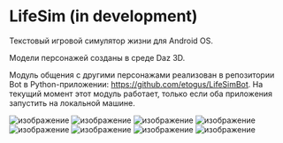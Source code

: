 # LifeSim (in development)
Текстовый игровой симулятор жизни для Android OS.

Модели персонажей созданы в среде Daz 3D.

Модуль общения с другими персонажами реализован в репозитории Bot в Python-приложении: https://github.com/etogus/LifeSimBot. 
На текущий момент этот модуль работает, только если оба приложения запустить на локальной машине.

![изображение](https://user-images.githubusercontent.com/47570845/182188328-d669a799-c3ce-4dc9-aa4c-8b2796acccbe.png)
![изображение](https://user-images.githubusercontent.com/47570845/182188618-7aaa0847-dd40-42af-a80b-4aff4d92e089.png)
![изображение](https://user-images.githubusercontent.com/47570845/182188661-e199672a-82d8-4f8c-8cc1-6f5155abc94e.png)
![изображение](https://user-images.githubusercontent.com/47570845/182188787-cc9c26e0-ea3f-4075-95d7-2a345669426b.png)
![изображение](https://user-images.githubusercontent.com/47570845/182188840-5cf09888-57d7-4c85-b6fc-974ba0278e83.png)
![изображение](https://user-images.githubusercontent.com/47570845/182188863-0c5b8a61-d593-49e3-8861-5e326a2cea88.png)
![изображение](https://user-images.githubusercontent.com/47570845/182188901-830113a3-c726-4213-9c2c-1d9c418fbd04.png)
![изображение](https://user-images.githubusercontent.com/47570845/182188976-6b2d3f85-c09d-42c3-84d7-7abafb19e012.png)

